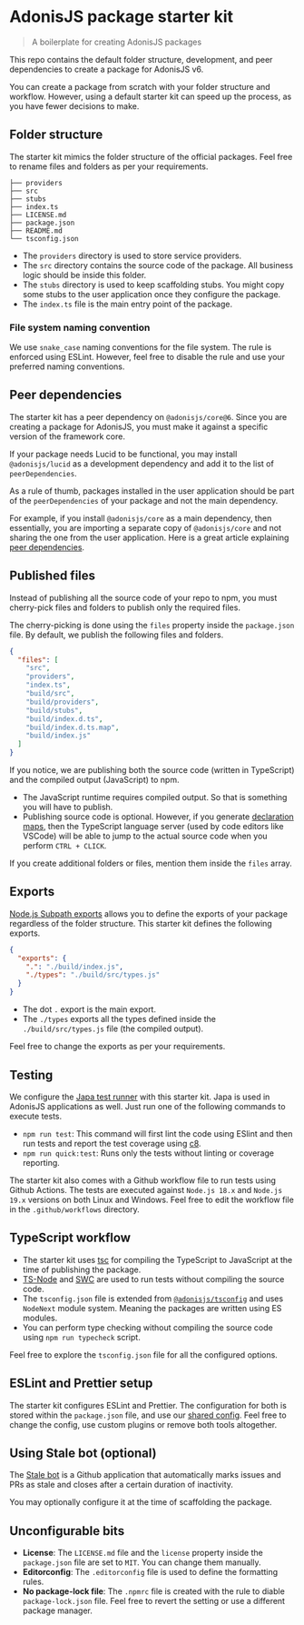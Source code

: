 # AdonisJS package starter kit

> A boilerplate for creating AdonisJS packages

This repo contains the default folder structure, development, and peer dependencies to create a package for AdonisJS v6.

You can create a package from scratch with your folder structure and workflow. However, using a default starter kit can speed up the process, as you have fewer decisions to make.

## Folder structure

The starter kit mimics the folder structure of the official packages. Feel free to rename files and folders as per your requirements.

```
├── providers
├── src
├── stubs
├── index.ts
├── LICENSE.md
├── package.json
├── README.md
└── tsconfig.json
```

- The `providers` directory is used to store service providers.
- The `src` directory contains the source code of the package. All business logic should be inside this folder.
- The `stubs` directory is used to keep scaffolding stubs. You might copy some stubs to the user application once they configure the package.
- The `index.ts` file is the main entry point of the package.

### File system naming convention

We use `snake_case` naming conventions for the file system. The rule is enforced using ESLint. However, feel free to disable the rule and use your preferred naming conventions.

## Peer dependencies

The starter kit has a peer dependency on `@adonisjs/core@6`. Since you are creating a package for AdonisJS, you must make it against a specific version of the framework core.

If your package needs Lucid to be functional, you may install `@adonisjs/lucid` as a development dependency and add it to the list of `peerDependencies`.

As a rule of thumb, packages installed in the user application should be part of the `peerDependencies` of your package and not the main dependency.

For example, if you install `@adonisjs/core` as a main dependency, then essentially, you are importing a separate copy of `@adonisjs/core` and not sharing the one from the user application. Here is a great article explaining [peer dependencies](https://blog.bitsrc.io/understanding-peer-dependencies-in-javascript-dbdb4ab5a7be).

## Published files

Instead of publishing all the source code of your repo to npm, you must cherry-pick files and folders to publish only the required files.

The cherry-picking is done using the `files` property inside the `package.json` file. By default, we publish the following files and folders.

```json
{
  "files": [
    "src",
    "providers",
    "index.ts",
    "build/src",
    "build/providers",
    "build/stubs",
    "build/index.d.ts",
    "build/index.d.ts.map",
    "build/index.js"
  ]
}
```

If you notice, we are publishing both the source code (written in TypeScript) and the compiled output (JavaScript) to npm.

- The JavaScript runtime requires compiled output. So that is something you will have to publish.
- Publishing source code is optional. However, if you generate [declaration maps](https://www.typescriptlang.org/tsconfig#declarationMap), then the TypeScript language server (used by code editors like VSCode) will be able to jump to the actual source code when you perform `CTRL + CLICK`.

If you create additional folders or files, mention them inside the `files` array.

## Exports

[Node.js Subpath exports](https://nodejs.org/api/packages.html#subpath-exports) allows you to define the exports of your package regardless of the folder structure. This starter kit defines the following exports.

```json
{
  "exports": {
    ".": "./build/index.js",
    "./types": "./build/src/types.js"
  }
}
```

- The dot `.` export is the main export.
- The `./types` exports all the types defined inside the `./build/src/types.js` file (the compiled output).

Feel free to change the exports as per your requirements.

## Testing

We configure the [Japa test runner](https://japa.dev/) with this starter kit. Japa is used in AdonisJS applications as well. Just run one of the following commands to execute tests.

- `npm run test`: This command will first lint the code using ESlint and then run tests and report the test coverage using [c8](https://github.com/bcoe/c8).
- `npm run quick:test`: Runs only the tests without linting or coverage reporting.

The starter kit also comes with a Github workflow file to run tests using Github Actions. The tests are executed against `Node.js 18.x` and `Node.js 19.x` versions on both Linux and Windows. Feel free to edit the workflow file in the `.github/workflows` directory.

## TypeScript workflow

- The starter kit uses [tsc](https://www.typescriptlang.org/docs/handbook/compiler-options.html) for compiling the TypeScript to JavaScript at the time of publishing the package.
- [TS-Node](https://typestrong.org/ts-node/) and [SWC](https://swc.rs/) are used to run tests without compiling the source code.
- The `tsconfig.json` file is extended from [`@adonisjs/tsconfig`](https://github.com/adonisjs/tooling-config/tree/main/packages/typescript-config) and uses `NodeNext` module system. Meaning the packages are written using ES modules.
- You can perform type checking without compiling the source code using `npm run typecheck` script.

Feel free to explore the `tsconfig.json` file for all the configured options.

## ESLint and Prettier setup

The starter kit configures ESLint and Prettier. The configuration for both is stored within the `package.json` file, and use our [shared config](https://github.com/adonisjs/tooling-config/tree/main/packages). Feel free to change the config, use custom plugins or remove both tools altogether.

## Using Stale bot (optional)

The [Stale bot](https://github.com/apps/stale) is a Github application that automatically marks issues and PRs as stale and closes after a certain duration of inactivity.

You may optionally configure it at the time of scaffolding the package.

## Unconfigurable bits

- **License**: The `LICENSE.md` file and the `license` property inside the `package.json` file are set to `MIT`. You can change them manually.
- **Editorconfig**: The `.editorconfig` file is used to define the formatting rules.
- **No package-lock file**: The `.npmrc` file is created with the rule to diable `package-lock.json` file. Feel free to revert the setting or use a different package manager.

